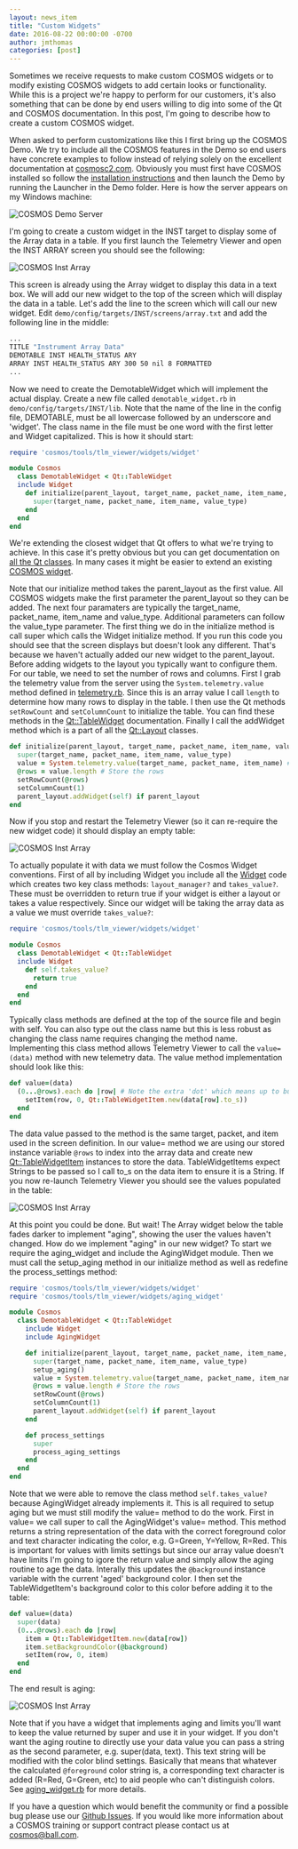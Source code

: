 ```yaml
---
layout: news_item
title: "Custom Widgets"
date: 2016-08-22 00:00:00 -0700
author: jmthomas
categories: [post]
---
```


Sometimes we receive requests to make custom COSMOS widgets or to modify existing COSMOS widgets to add certain looks or functionality. While this is a project we're happy to perform for our customers, it's also something that can be done by end users willing to dig into some of the Qt and COSMOS documentation. In this post, I'm going to describe how to create a custom COSMOS widget.

When asked to perform customizations like this I first bring up the COSMOS Demo. We try to include all the COSMOS features in the Demo so end users have concrete examples to follow instead of relying solely on the excellent documentation at [cosmosc2.com](http://cosmosc2.com/docs/home). Obviously you must first have COSMOS installed so follow the [installation instructions](http://cosmosc2.com/docs/v4/installation/) and then launch the Demo by running the Launcher in the Demo folder. Here is how the server appears on my Windows machine:

![COSMOS Demo Server](/img/2016_08_22_server.png)

I'm going to create a custom widget in the INST target to display some of the Array data in a table. If you first launch the Telemetry Viewer and open the INST ARRAY screen you should see the following:

![COSMOS Inst Array](/img/2016_08_22_inst_array.png)

This screen is already using the Array widget to display this data in a text box. We will add our new widget to the top of the screen which will display the data in a table. Let's add the line to the screen which will call our new widget. Edit `demo/config/targets/INST/screens/array.txt` and add the following line in the middle:

```bash
...
TITLE "Instrument Array Data"
DEMOTABLE INST HEALTH_STATUS ARY
ARRAY INST HEALTH_STATUS ARY 300 50 nil 8 FORMATTED
...
```

Now we need to create the DemotableWidget which will implement the actual display. Create a new file called `demotable_widget.rb` in `demo/config/targets/INST/lib`. Note that the name of the line in the config file, DEMOTABLE, must be all lowercase followed by an underscore and 'widget'. The class name in the file must be one word with the first letter and Widget capitalized. This is how it should start:

```ruby
require 'cosmos/tools/tlm_viewer/widgets/widget'

module Cosmos
  class DemotableWidget < Qt::TableWidget
  include Widget
    def initialize(parent_layout, target_name, packet_name, item_name, value_type = :WITH_UNITS)
      super(target_name, packet_name, item_name, value_type)
    end
  end
end
```

We're extending the closest widget that Qt offers to what we're trying to achieve. In this case it's pretty obvious but you can get documentation on [all the Qt classes](http://doc.qt.io/qt-4.8/classes.html). In many cases it might be easier to extend an existing [COSMOS widget](https://github.com/BallAerospace/COSMOS/tree/master/lib/cosmos/tools/tlm_viewer/widgets).

Note that our initialize method takes the parent_layout as the first value. All COSMOS widgets make the first parameter the parent_layout so they can be added. The next four paramaters are typically the target_name, packet_name, item_name and value_type. Additional parameters can follow the value_type parameter. The first thing we do in the initialize method is call super which calls the Widget initialize method. If you run this code you should see that the screen displays but doesn't look any different. That's because we haven't actually added our new widget to the parent_layout. Before adding widgets to the layout you typically want to configure them. For our table, we need to set the number of rows and columns. First I grab the telemetry value from the server using the `System.telemetry.value` method defined in [telemetry.rb](https://github.com/BallAerospace/COSMOS/blob/cosmos4/lib/cosmos/packets/telemetry.rb). Since this is an array value I call `length` to determine how many rows to display in the table. I then use the Qt methods `setRowCount` and `setColumnCount` to initialize the table. You can find these methods in the [Qt::TableWidget](http://doc.qt.io/qt-4.8/qtablewidget.html) documentation. Finally I call the addWidget method which is a part of all the [Qt::Layout](http://doc.qt.io/qt-4.8/qlayout.html) classes.

```ruby
def initialize(parent_layout, target_name, packet_name, item_name, value_type = :WITH_UNITS)
  super(target_name, packet_name, item_name, value_type)
  value = System.telemetry.value(target_name, packet_name, item_name) # Get the value
  @rows = value.length # Store the rows
  setRowCount(@rows)
  setColumnCount(1)
  parent_layout.addWidget(self) if parent_layout
end
```

Now if you stop and restart the Telemetry Viewer (so it can re-require the new widget code) it should display an empty table:

![COSMOS Inst Array](/img/2016_08_22_inst_array2.png)

To actually populate it with data we must follow the Cosmos Widget conventions. First of all by including Widget you include all the [Widget](https://github.com/BallAerospace/COSMOS/blob/cosmos4/lib/cosmos/tools/tlm_viewer/widgets/widget.rb) code which creates two key class methods: `layout_manager?` and `takes_value?`. These must be overridden to return true if your widget is either a layout or takes a value respectively. Since our widget will be taking the array data as a value we must override `takes_value?`:

```ruby
require 'cosmos/tools/tlm_viewer/widgets/widget'

module Cosmos
  class DemotableWidget < Qt::TableWidget
  include Widget
    def self.takes_value?
      return true
    end
  end
end
```

Typically class methods are defined at the top of the source file and begin with self. You can also type out the class name but this is less robust as changing the class name requires changing the method name. Implementing this class method allows Telemetry Viewer to call the `value=(data)` method with new telemetry data. The value method implementation should look like this:

```ruby
def value=(data)
  (0...@rows).each do |row| # Note the extra 'dot' which means up to but not including
    setItem(row, 0, Qt::TableWidgetItem.new(data[row].to_s))
  end
end
```

The data value passed to the method is the same target, packet, and item used in the screen definition. In our value= method we are using our stored instance variable `@rows` to index into the array data and create new [Qt::TableWidgetItem](http://doc.qt.io/qt-4.8/qtablewidgetitem.html) instances to store the data. TableWidgetItems expect Strings to be passed so I call to_s on the data item to ensure it is a String. If you now re-launch Telemetry Viewer you should see the values populated in the table:

![COSMOS Inst Array](/img/2016_08_22_inst_array3.png)

At this point you could be done. But wait! The Array widget below the table fades darker to implement "aging", showing the user the values haven't changed. How do we implement "aging" in our new widget? To start we require the aging_widget and include the AgingWidget module. Then we must call the setup_aging method in our initialize method as well as redefine the process_settings method:

```ruby
require 'cosmos/tools/tlm_viewer/widgets/widget'
require 'cosmos/tools/tlm_viewer/widgets/aging_widget'

module Cosmos
  class DemotableWidget < Qt::TableWidget
    include Widget
    include AgingWidget

    def initialize(parent_layout, target_name, packet_name, item_name, value_type = :WITH_UNITS)
      super(target_name, packet_name, item_name, value_type)
      setup_aging()
      value = System.telemetry.value(target_name, packet_name, item_name) # Get the value
      @rows = value.length # Store the rows
      setRowCount(@rows)
      setColumnCount(1)
      parent_layout.addWidget(self) if parent_layout
    end

    def process_settings
      super
      process_aging_settings
    end
  end
end
```

Note that we were able to remove the class method `self.takes_value?` because AgingWidget already implements it. This is all required to setup aging but we must still modify the value= method to do the work. First in value= we call super to call the AgingWidget's value= method. This method returns a string representation of the data with the correct foreground color and text character indicating the color, e.g. G=Green, Y=Yellow, R=Red. This is important for values with limits settings but since our array value doesn't have limits I'm going to igore the return value and simply allow the aging routine to age the data. Interally this updates the `@background` instance variable with the current 'aged' background color. I then set the TableWidgetItem's background color to this color before adding it to the table:

```ruby
def value=(data)
  super(data)
  (0...@rows).each do |row|
    item = Qt::TableWidgetItem.new(data[row])
    item.setBackgroundColor(@background)
    setItem(row, 0, item)
  end
end
```

The end result is aging:

![COSMOS Inst Array](/img/2016_08_22_inst_array4.png)

Note that if you have a widget that implements aging and limits you'll want to keep the value returned by super and use it in your widget. If you don't want the aging routine to directly use your data value you can pass a string as the second parameter, e.g. super(data, text). This text string will be modified with the color blind settings. Basically that means that whatever the calculated `@foreground` color string is, a corresponding text character is added (R=Red, G=Green, etc) to aid people who can't distinguish colors. See [aging_widget.rb](https://github.com/BallAerospace/COSMOS/blob/cosmos4/lib/cosmos/tools/tlm_viewer/widgets/aging_widget.rb) for more details.

If you have a question which would benefit the community or find a possible bug please use our [Github Issues](https://github.com/BallAerospace/COSMOS/issues). If you would like more information about a COSMOS training or support contract please contact us at <cosmos@ball.com>.
